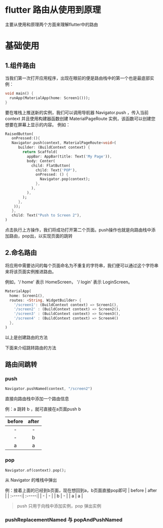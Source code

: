 # flutter 路由从使用到原理
主要从使用和原理两个方面来理解flutter中的路由
# 基础使用
## 1.组件路由
当我们第一次打开应用程序，出现在眼前的便是路由栈中的第一个也是最底部实例：

```dart
void main() {
  runApp(MaterialApp(home: Screen1()));
}
```
要在堆栈上推送新的实例，我们可以调用导航器 Navigator.push ，传入当前 context 并且使用构建器函数创建 MaterialPageRoute 实例，该函数可以创建您想要在屏幕上显示的内容。 例如：
```dart
RaisedButton(
   onPressed:(){
   Navigator.push(context, MaterialPageRoute<void>(
      builder: (BuildContext context) {
        return Scaffold(
          appBar: AppBar(title: Text('My Page')),
          body: Center(
            child: FlatButton(
              child: Text('POP'),
              onPressed: () {
                Navigator.pop(context);
              },
            ),
          ),
        );
      },
    ));
   },
   child: Text("Push to Screen 2"),
)
```
点击执行上方操作，我们将成功打开第二个页面。push操作也就是向路由栈中添加路由，pop出，以实现页面的跳转

## 2.命名路由
将应用中需要访问的每个页面命名为不重复的字符串，我们便可以通过这个字符串来将该页面实例推进路由。

例如，'/ home' 表示 HomeScreen， '/ login' 表示 LoginScreen。

```dart
MaterialApp(
  home: Screen1(),
  routes: <String, WidgetBuilder> {
    '/screen1': (BuildContext context) => Screen1(),
    '/screen2' : (BuildContext context) => Screen2(),
    '/screen3' : (BuildContext context) => Screen3(),
    '/screen4' : (BuildContext context) => Screen4()
  },
)
```
以上是创建路由的方法

下面来介绍跳转路由的方法
## 路由间跳转
### push
```dart
Navigator.pushNamed(context, "/screen2")
```
直接向路由栈中添加一个路由信息

例：a 跳转 b ，就可直接在a页面push b

| before | after |
| :-----:| :-----:| 
| - | - |
| - | b |
| a | a |
### pop
```dart
Navigator.of(context).pop();
```
从 Navigator 的堆栈中弹出

例：接着上面的已经到b页面，现在想回到a，b页面直接pop即可
| before | after |
| :-----:| :-----:| 
| - | - |
| b | - |
| a | a |

> push 只用于向栈中添加实例，pop 弹出实例

### pushReplacementNamed 与 popAndPushNamed
